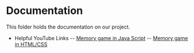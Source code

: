 # Documentation

This folder holds the documentation on our project.

- Helpful YouTube Links
-- [Memory game in Java Script](https://youtu.be/ZniVgo8U7ek)
-- [Memory game in HTML/CSS](https://www.youtube.com/watch?v=tjyDOHzKN0w)
